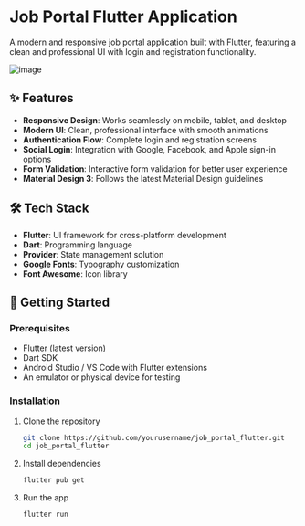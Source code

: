 # Job Portal Flutter Application

A modern and responsive job portal application built with Flutter, featuring a clean and professional UI with login and registration functionality.


![image](https://github.com/user-attachments/assets/f3d2abd0-1b1e-4e38-b408-ea5feda061b7)



## ✨ Features

- **Responsive Design**: Works seamlessly on mobile, tablet, and desktop
- **Modern UI**: Clean, professional interface with smooth animations
- **Authentication Flow**: Complete login and registration screens
- **Social Login**: Integration with Google, Facebook, and Apple sign-in options
- **Form Validation**: Interactive form validation for better user experience
- **Material Design 3**: Follows the latest Material Design guidelines

## 🛠️ Tech Stack

- **Flutter**: UI framework for cross-platform development
- **Dart**: Programming language
- **Provider**: State management solution
- **Google Fonts**: Typography customization
- **Font Awesome**: Icon library

## 🚀 Getting Started

### Prerequisites

- Flutter (latest version)
- Dart SDK
- Android Studio / VS Code with Flutter extensions
- An emulator or physical device for testing

### Installation

1. Clone the repository
   ```sh
   git clone https://github.com/yourusername/job_portal_flutter.git
   cd job_portal_flutter
   ```

2. Install dependencies
   ```sh
   flutter pub get
   ```

3. Run the app
   ```sh
   flutter run
   ```
